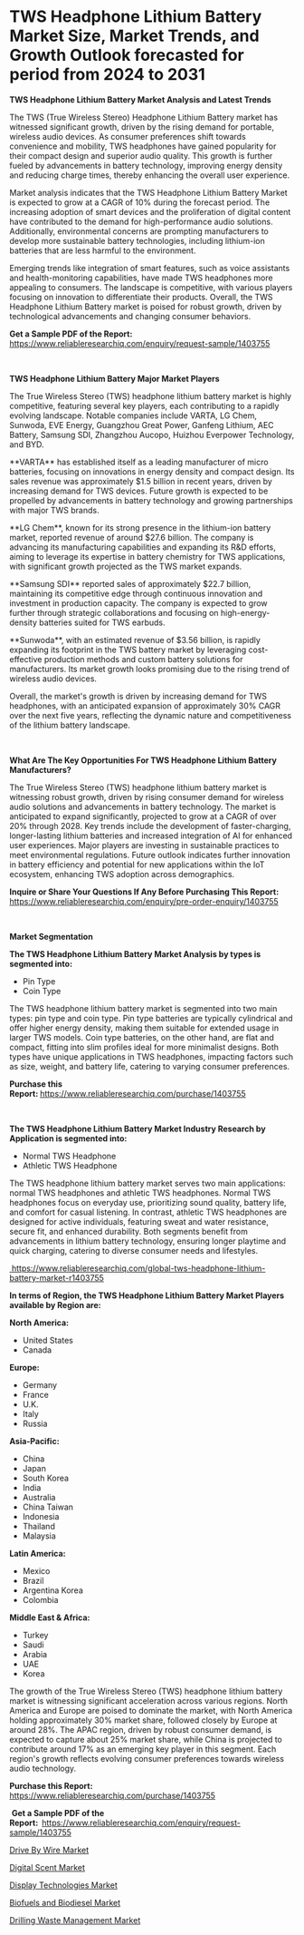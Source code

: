 <p><h1>TWS Headphone Lithium Battery Market Size, Market Trends, and Growth Outlook forecasted for period from 2024 to 2031</h1></p><p><strong>TWS Headphone Lithium Battery Market Analysis and Latest Trends</strong></p>
<p><p>The TWS (True Wireless Stereo) Headphone Lithium Battery market has witnessed significant growth, driven by the rising demand for portable, wireless audio devices. As consumer preferences shift towards convenience and mobility, TWS headphones have gained popularity for their compact design and superior audio quality. This growth is further fueled by advancements in battery technology, improving energy density and reducing charge times, thereby enhancing the overall user experience.</p><p>Market analysis indicates that the TWS Headphone Lithium Battery Market is expected to grow at a CAGR of 10% during the forecast period. The increasing adoption of smart devices and the proliferation of digital content have contributed to the demand for high-performance audio solutions. Additionally, environmental concerns are prompting manufacturers to develop more sustainable battery technologies, including lithium-ion batteries that are less harmful to the environment. </p><p>Emerging trends like integration of smart features, such as voice assistants and health-monitoring capabilities, have made TWS headphones more appealing to consumers. The landscape is competitive, with various players focusing on innovation to differentiate their products. Overall, the TWS Headphone Lithium Battery market is poised for robust growth, driven by technological advancements and changing consumer behaviors.</p></p>
<p><strong>Get a Sample PDF of the Report:&nbsp;</strong> <a href="https://www.reliableresearchiq.com/enquiry/request-sample/1403755?utm_campaign=1578&utm_medium=2&utm_source=Github&utm_content=ia&utm_term=23102024&utm_id=tws-headphone-lithium-battery">https://www.reliableresearchiq.com/enquiry/request-sample/1403755</a></p>
<p>&nbsp;</p>
<p><strong>TWS Headphone Lithium Battery Major Market Players</strong></p>
<p><p>The True Wireless Stereo (TWS) headphone lithium battery market is highly competitive, featuring several key players, each contributing to a rapidly evolving landscape. Notable companies include VARTA, LG Chem, Sunwoda, EVE Energy, Guangzhou Great Power, Ganfeng Lithium, AEC Battery, Samsung SDI, Zhangzhou Aucopo, Huizhou Everpower Technology, and BYD.</p><p>**VARTA** has established itself as a leading manufacturer of micro batteries, focusing on innovations in energy density and compact design. Its sales revenue was approximately $1.5 billion in recent years, driven by increasing demand for TWS devices. Future growth is expected to be propelled by advancements in battery technology and growing partnerships with major TWS brands.</p><p>**LG Chem**, known for its strong presence in the lithium-ion battery market, reported revenue of around $27.6 billion. The company is advancing its manufacturing capabilities and expanding its R&D efforts, aiming to leverage its expertise in battery chemistry for TWS applications, with significant growth projected as the TWS market expands.</p><p>**Samsung SDI** reported sales of approximately $22.7 billion, maintaining its competitive edge through continuous innovation and investment in production capacity. The company is expected to grow further through strategic collaborations and focusing on high-energy-density batteries suited for TWS earbuds.</p><p>**Sunwoda**, with an estimated revenue of $3.56 billion, is rapidly expanding its footprint in the TWS battery market by leveraging cost-effective production methods and custom battery solutions for manufacturers. Its market growth looks promising due to the rising trend of wireless audio devices.</p><p>Overall, the market's growth is driven by increasing demand for TWS headphones, with an anticipated expansion of approximately 30% CAGR over the next five years, reflecting the dynamic nature and competitiveness of the lithium battery landscape.</p></p>
<p>&nbsp;</p>
<p><strong>What Are The Key Opportunities For TWS Headphone Lithium Battery Manufacturers?</strong></p>
<p><p>The True Wireless Stereo (TWS) headphone lithium battery market is witnessing robust growth, driven by rising consumer demand for wireless audio solutions and advancements in battery technology. The market is anticipated to expand significantly, projected to grow at a CAGR of over 20% through 2028. Key trends include the development of faster-charging, longer-lasting lithium batteries and increased integration of AI for enhanced user experiences. Major players are investing in sustainable practices to meet environmental regulations. Future outlook indicates further innovation in battery efficiency and potential for new applications within the IoT ecosystem, enhancing TWS adoption across demographics.</p></p>
<p><strong>Inquire or Share Your Questions If Any Before Purchasing This Report:</strong> <a href="https://www.reliableresearchiq.com/enquiry/pre-order-enquiry/1403755?utm_campaign=1578&utm_medium=2&utm_source=Github&utm_content=ia&utm_term=23102024&utm_id=tws-headphone-lithium-battery">https://www.reliableresearchiq.com/enquiry/pre-order-enquiry/1403755</a></p>
<p>&nbsp;</p>
<p><strong>Market Segmentation</strong></p>
<p><strong>The TWS Headphone Lithium Battery Market Analysis by types is segmented into:</strong></p>
<p><ul><li>Pin Type</li><li>Coin Type</li></ul></p>
<p><p>The TWS headphone lithium battery market is segmented into two main types: pin type and coin type. Pin type batteries are typically cylindrical and offer higher energy density, making them suitable for extended usage in larger TWS models. Coin type batteries, on the other hand, are flat and compact, fitting into slim profiles ideal for more minimalist designs. Both types have unique applications in TWS headphones, impacting factors such as size, weight, and battery life, catering to varying consumer preferences.</p></p>
<p><strong>Purchase this Report:&nbsp;</strong><a href="https://www.reliableresearchiq.com/purchase/1403755?utm_campaign=1578&utm_medium=2&utm_source=Github&utm_content=ia&utm_term=23102024&utm_id=tws-headphone-lithium-battery">https://www.reliableresearchiq.com/purchase/1403755</a></p>
<p>&nbsp;</p>
<p><strong>The TWS Headphone Lithium Battery Market Industry Research by Application is segmented into:</strong></p>
<p><ul><li>Normal TWS Headphone</li><li>Athletic TWS Headphone</li></ul></p>
<p><p>The TWS headphone lithium battery market serves two main applications: normal TWS headphones and athletic TWS headphones. Normal TWS headphones focus on everyday use, prioritizing sound quality, battery life, and comfort for casual listening. In contrast, athletic TWS headphones are designed for active individuals, featuring sweat and water resistance, secure fit, and enhanced durability. Both segments benefit from advancements in lithium battery technology, ensuring longer playtime and quick charging, catering to diverse consumer needs and lifestyles.</p></p>
<p><a href="https://www.reliableresearchiq.com/global-tws-headphone-lithium-battery-market-r1403755?utm_campaign=1578&utm_medium=2&utm_source=Github&utm_content=ia&utm_term=23102024&utm_id=tws-headphone-lithium-battery">&nbsp;https://www.reliableresearchiq.com/global-tws-headphone-lithium-battery-market-r1403755</a></p>
<p><strong>In terms of Region, the TWS Headphone Lithium Battery Market Players available by Region are:</strong></p>
<p>
    <p> <strong> North America: </strong>
        <ul>
            <li>United States</li>
            <li>Canada</li>
        </ul>
        </p> 
    <p> <strong> Europe: </strong>
        <ul>
            <li>Germany</li>
            <li>France</li>
            <li>U.K.</li>
            <li>Italy</li>
            <li>Russia</li>
        </ul>
        </p> 
    <p> <strong> Asia-Pacific: </strong>
        <ul>
            <li>China</li>
            <li>Japan</li>
            <li>South Korea</li>
            <li>India</li>
            <li>Australia</li>
            <li>China Taiwan</li>
            <li>Indonesia</li>
            <li>Thailand</li>
            <li>Malaysia</li>
        </ul>
        </p> 
    <p> <strong> Latin America: </strong>
        <ul>
            <li>Mexico</li>
            <li>Brazil</li>
            <li>Argentina Korea</li>
            <li>Colombia</li>
        </ul>
        </p> 
    <p> <strong> Middle East & Africa: </strong>
        <ul>
            <li>Turkey</li>
            <li>Saudi</li>
            <li>Arabia</li>
            <li>UAE</li>
            <li>Korea</li>
        </ul>
    </p>
    </p>
<p><p>The growth of the True Wireless Stereo (TWS) headphone lithium battery market is witnessing significant acceleration across various regions. North America and Europe are poised to dominate the market, with North America holding approximately 30% market share, followed closely by Europe at around 28%. The APAC region, driven by robust consumer demand, is expected to capture about 25% market share, while China is projected to contribute around 17% as an emerging key player in this segment. Each region's growth reflects evolving consumer preferences towards wireless audio technology.</p></p>
<p><strong>Purchase this Report: </strong><a href="https://www.reliableresearchiq.com/purchase/1403755?utm_campaign=1578&utm_medium=2&utm_source=Github&utm_content=ia&utm_term=23102024&utm_id=tws-headphone-lithium-battery">https://www.reliableresearchiq.com/purchase/1403755</a></p>
<p>&nbsp;<strong>Get a Sample PDF of the Report:&nbsp;&nbsp;</strong><a href="https://www.reliableresearchiq.com/enquiry/request-sample/1403755?utm_campaign=1578&utm_medium=2&utm_source=Github&utm_content=ia&utm_term=23102024&utm_id=tws-headphone-lithium-battery">https://www.reliableresearchiq.com/enquiry/request-sample/1403755</a></p>
<p><strong></strong></p>
<p><p><a href="https://www.linkedin.com/pulse/drive-wire-market-velocity-89-cagr-trajectory-2024-2031-ideauda-a1cdf?utm_campaign=1578&utm_medium=2&utm_source=Github&utm_content=ia&utm_term=23102024&utm_id=tws-headphone-lithium-battery">Drive By Wire Market</a></p><p><a href="https://www.linkedin.com/pulse/global-digital-scent-market-trends-forecasts-strategic-zxavf?utm_campaign=1578&utm_medium=2&utm_source=Github&utm_content=ia&utm_term=23102024&utm_id=tws-headphone-lithium-battery">Digital Scent Market</a></p><p><a href="https://www.linkedin.com/pulse/display-technologies-market-size-status-forecast-2024-2031-ywzpf?utm_campaign=1578&utm_medium=2&utm_source=Github&utm_content=ia&utm_term=23102024&utm_id=tws-headphone-lithium-battery">Display Technologies Market</a></p><p><a href="https://www.linkedin.com/pulse/biofuels-biodiesel-market-transformation-comparative-analysis-jedof?utm_campaign=1578&utm_medium=2&utm_source=Github&utm_content=ia&utm_term=23102024&utm_id=tws-headphone-lithium-battery">Biofuels and Biodiesel Market</a></p><p><a href="https://www.linkedin.com/pulse/global-drilling-waste-management-market-size-trends-analysis-regional-pybwf?utm_campaign=1578&utm_medium=2&utm_source=Github&utm_content=ia&utm_term=23102024&utm_id=tws-headphone-lithium-battery">Drilling Waste Management Market</a></p></p>